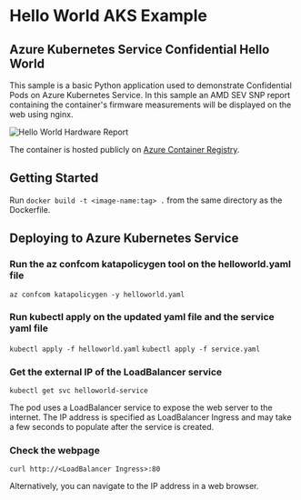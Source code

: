 # Hello World AKS Example

## Azure Kubernetes Service Confidential Hello World

This sample is a basic Python application used to demonstrate Confidential Pods on Azure Kubernetes Service. In this sample an AMD SEV SNP report containing the container's firmware measurements will be displayed on the web using nginx.

![Hello World Hardware Report](./media/hello-world-cc.png)

The container is hosted publicly on [Azure Container Registry](mcr.microsoft.com/acc/samples/aks/helloworld:1.7).

## Getting Started

Run `docker build -t <image-name:tag> .` from the same directory as the Dockerfile.

## Deploying to Azure Kubernetes Service

### Run the az confcom katapolicygen tool on the helloworld.yaml file

```az confcom katapolicygen -y helloworld.yaml```

### Run kubectl apply on the updated yaml file and the service yaml file

```kubectl apply -f helloworld.yaml```
```kubectl apply -f service.yaml```

### Get the external IP of the LoadBalancer service

```kubectl get svc helloworld-service```

The pod uses a LoadBalancer service to expose the web server to the internet.
The IP address is specified as LoadBalancer Ingress and may take a few seconds to populate after the service is created.

### Check the webpage

```curl http://<LoadBalancer Ingress>:80```

Alternatively, you can navigate to the IP address in a web browser.
